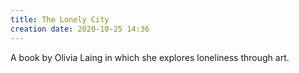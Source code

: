 ```yaml
---
title: The Lonely City
creation date: 2020-10-25 14:36
---
```


A book by Olivia Laing in which she explores loneliness through art.